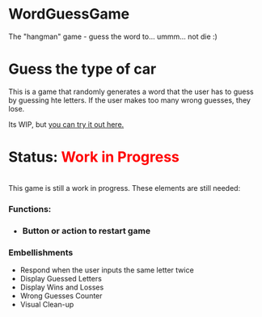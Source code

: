# WordGuessGame
<p>The "hangman" game - guess the word to... ummm... not die :)</p>

<h1>Guess the type of car</h1>
<p>This is a game that randomly generates a word that the user has to guess by guessing hte letters. If the user makes too many wrong guesses, they lose.</p>
<p> Its WIP, but <a href="https://gnefkow.github.io/WordGuessGame/" target="blank">you can try it out here.</a>

<h1> Status: <span style="color: red;">Work in Progress</span></h1>
<br>
This game is still a work in progress. These elements are still needed:

<h3>Functions:<h3>
<ul>
  <li>Button or action to restart game</li>
  </ul>

  <h3>Embellishments</h3>
<ul>
  <li>Respond when the user inputs the same letter twice</li>
  <li>Display Guessed Letters</li>
  <li>Display Wins and Losses</li>
  <li>Wrong Guesses Counter</li>
  <li>Visual Clean-up</li>
  </ul>